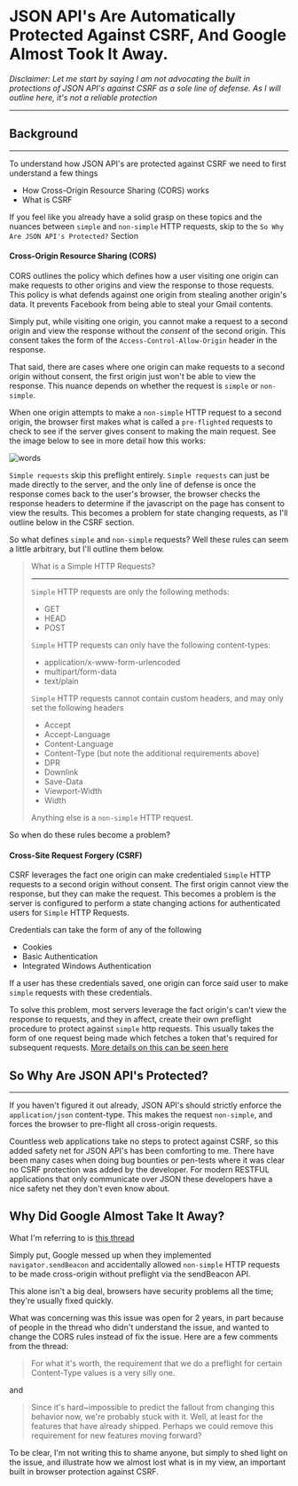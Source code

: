 JSON API's Are Automatically Protected Against CSRF, And Google Almost Took It Away.
===================

_Disclaimer: Let me start by saying I am not advocating the built in protections of JSON API's against CSRF as a sole line of defense. As I will outline here, it's not a reliable protection_


----------


## Background
-------------

To understand how JSON API's are protected against CSRF we need to first understand a few things

+ How Cross-Origin Resource Sharing (CORS) works
+ What is CSRF

If you feel like you already have a solid grasp on these topics and the nuances between `simple` and `non-simple` HTTP requests, skip to the `So Why Are JSON API's Protected?` Section

#### Cross-Origin Resource Sharing (CORS)

CORS outlines the policy which defines how a user visiting one origin can make requests to other origins and view the response to those requests. This policy is what defends against one origin from stealing another origin's data. It prevents Facebook from being able to steal your Gmail contents.

Simply put, while visiting one origin, you cannot make a request to a second origin and view the response without the _consent_ of the second origin. This consent takes the form of the `Access-Control-Allow-Origin` header in the response.

That said, there are cases where one origin can make requests to a second origin without consent, the first origin just won't be able to view the response. This nuance depends on whether the request is `simple` or `non-simple`.

When one origin attempts to make a `non-simple` HTTP request to a second origin, the browser first makes what is called a `pre-flighted` requests to check to see if the server gives consent to making the main request. See the image below to see in more detail how this works:

![words](https://mdn.mozillademos.org/files/14289/prelight.png)

`Simple requests` skip this preflight entirely. `Simple requests` can just be made directly to the server, and the only line of defense is once the response comes back to the user's browser, the browser checks the response headers to determine if the javascript on the page has consent to view the results. This becomes a problem for state changing requests, as I'll outline below in the CSRF section.

So what defines `simple` and `non-simple` requests? Well these rules can seem a little arbitrary, but I'll outline them below.

>What is a Simple HTTP Requests?
>__________________________________
>`Simple` HTTP requests are only the following methods:
>
>+ GET
>+ HEAD
>+ POST
>
>`Simple` HTTP requests can only have the following content-types:
>
>+ application/x-www-form-urlencoded
>+ multipart/form-data
>+ text/plain
>
>`Simple` HTTP requests cannot contain custom headers, and may only set the following headers
>
>+ Accept
>+ Accept-Language
>+ Content-Language
>+ Content-Type (but note the additional requirements above)
>+ DPR
>+ Downlink
>+ Save-Data
>+ Viewport-Width
>+ Width
>
>Anything else is a `non-simple` HTTP request.


So when do these rules become a problem?

#### Cross-Site Request Forgery (CSRF)

CSRF leverages the fact one origin can make credentialed `Simple` HTTP requests to a second origin without consent. The first origin cannot view the response, but they can make the request. This becomes a problem is the server is configured to perform a state changing actions for authenticated users for `Simple` HTTP Requests.

Credentials can take the form of any of the following

+ Cookies
+ Basic Authentication
+ Integrated Windows Authentication

If a user has these credentials saved, one origin can force said user to make `simple` requests with these credentials.

To solve this problem, most servers leverage the fact origin's can't view the response to requests, and they in affect, create their own preflight procedure to protect against `simple` http requests. This usually takes the form of one request being made which fetches a token that's required for subsequent requests. [More details on this can be seen here](https://www.owasp.org/index.php/Cross-Site_Request_Forgery_(CSRF)_Prevention_Cheat_Sheet)

## So Why Are JSON API's Protected?
_____________________________

If you haven't figured it out already, JSON API's should strictly enforce the `application/json` content-type. This makes the request `non-simple`, and forces the browser to pre-flight all cross-origin requests.

Countless web applications take no steps to protect against CSRF, so this added safety net for JSON API's has been comforting to me. There have been many cases when doing bug bounties or pen-tests where it was clear no CSRF protection was added by the developer. For modern RESTFUL applications that only communicate over JSON these developers have a nice safety net they don't even know about.

## Why Did Google Almost Take It Away?

What I'm referring to is [this thread](https://bugs.chromium.org/p/chromium/issues/detail?id=490015) 

Simply put, Google messed up when they implemented `navigator.sendBeacon` and accidentally allowed `non-simple` HTTP requests to be made cross-origin without preflight via the sendBeacon API.

This alone isn't a big deal, browsers have security problems all the time; they're usually fixed quickly.

What was concerning was this issue was open for 2 years, in part because of people in the thread who didn't understand the issue, and wanted to change the CORS rules instead of fix the issue. Here are a few comments from the thread:

> For what it's worth, the requirement that we do a preflight for certain Content-Type values is a very silly one.

and

> Since it's hard~impossible to predict the fallout from changing this behavior now, we're probably stuck with it. Well, at least for the features that have already shipped. Perhaps we could remove this requirement for new features moving forward?


To be clear, I'm not writing this to shame anyone, but simply to shed light on the issue, and illustrate how we almost lost what is in my view, an important built in browser protection against CSRF.
